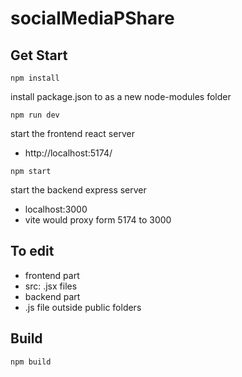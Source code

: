 # socialMediaPShare

## Get Start
```
npm install
```
install package.json to as a new node-modules folder
```
npm run dev
```
start the frontend react server
- http://localhost:5174/
 ```
npm start
```
start the backend express server
- localhost:3000
- vite would proxy form 5174 to 3000

## To edit
- frontend part
 - src: .jsx files
- backend part
 - .js file outside public folders

## Build 
```
npm build
```
